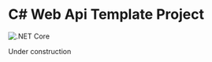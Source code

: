 # C# Web Api Template Project
![.NET Core](https://github.com/dedreira/dotnet-webapi/workflows/.NET%20Core/badge.svg)


Under construction        